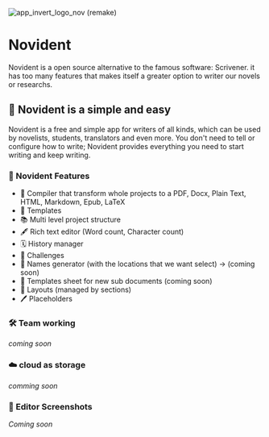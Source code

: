 ![app_invert_logo_nov (remake)](https://github.com/CatHood0/Novident-App/assets/114286961/0b5c9732-d101-4bcf-97a9-8f149d4fa230)

# Novident

Novident is a open source alternative to the famous software: Scrivener. it has too many features that makes itself a greater option to writer our novels or researchs.

## 📖 Novident is a simple and easy

Novident is a free and simple app for writers of all kinds, which can be used by novelists, students, translators and even more. You don't need to tell or configure how to write; Novident provides everything you need to start writing and keep writing.

### 📝 Novident Features

- 🏁 Compiler that transform whole projects to a PDF, Docx, Plain Text, HTML, Markdown, Epub, LaTeX
- 📑 Templates
- 📚 Multi level project structure
- 🖋️ Rich text editor (Word count, Character count)
- 🗓️ History manager
- 🎯 Challenges
- 🔎 Names generator (with the locations that we want select) -> (coming soon)
- 📘 Templates sheet for new sub documents (coming soon)
- 📃 Layouts (managed by sections)
- 🖊️ Placeholders 

### 🛠️ Team working

_coming soon_

### ☁️ cloud as storage

_comming soon_

### 📸 Editor Screenshots

_Coming soon_
